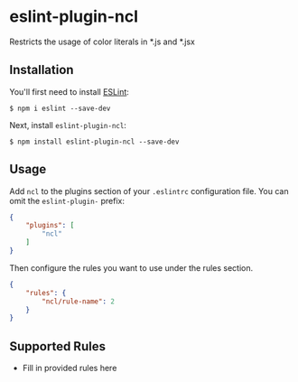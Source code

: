 # eslint-plugin-ncl

Restricts the usage of color literals in *.js and *.jsx

## Installation

You'll first need to install [ESLint](http://eslint.org):

```
$ npm i eslint --save-dev
```

Next, install `eslint-plugin-ncl`:

```
$ npm install eslint-plugin-ncl --save-dev
```


## Usage

Add `ncl` to the plugins section of your `.eslintrc` configuration file. You can omit the `eslint-plugin-` prefix:

```json
{
    "plugins": [
        "ncl"
    ]
}
```


Then configure the rules you want to use under the rules section.

```json
{
    "rules": {
        "ncl/rule-name": 2
    }
}
```

## Supported Rules

* Fill in provided rules here





